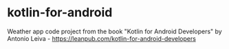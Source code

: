 # kotlin-for-android
Weather app code project from the book "Kotlin for Android Developers" by Antonio Leiva - https://leanpub.com/kotlin-for-android-developers
